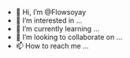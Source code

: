 - 👋 Hi, I’m @Flowsoyay
- 👀 I’m interested in ...
- 🌱 I’m currently learning ...
- 💞️ I’m looking to collaborate on ...
- 📫 How to reach me ...

<!---
Flowsoyay/Flowsoyay is a ✨ special ✨ repository because its `README.md` (this file) appears on your GitHub profile.
You can click the Preview link to take a look at your changes.
--->
